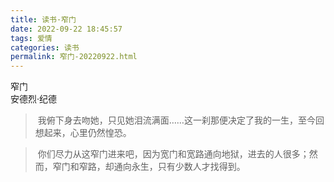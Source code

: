 ```yaml
---
title: 读书·窄门
date: 2022-09-22 18:45:57
tags: 爱情
categories: 读书
permalink: 窄门-20220922.html
---
```


窄门  
安德烈·纪德  
  

> 我俯下身去吻她，只见她泪流满面……这一刹那便决定了我的一生，至今回想起来，心里仍然惶恐。  
  
> 你们尽力从这窄门进来吧，因为宽门和宽路通向地狱，进去的人很多；然而，窄门和窄路，却通向永生，只有少数人才找得到。  
  

